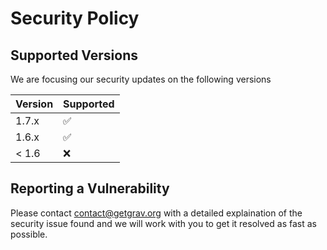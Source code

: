 # Security Policy

## Supported Versions

We are focusing our security updates on the following versions

| Version | Supported          |
| ------- | ------------------ |
| 1.7.x   | :white_check_mark: |
| 1.6.x   | :white_check_mark: |
| < 1.6   | :x:                |

## Reporting a Vulnerability

Please contact contact@getgrav.org with a detailed explaination of the security issue found and we will work with you to get it resolved as fast as possible.
